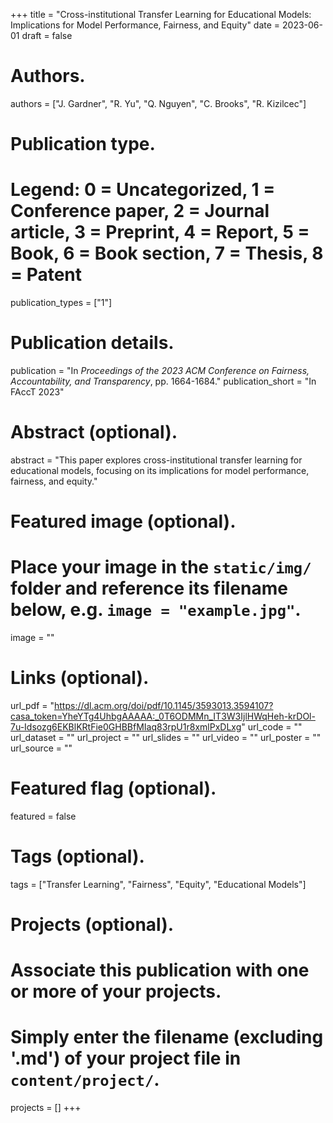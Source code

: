 +++
title = "Cross-institutional Transfer Learning for Educational Models: Implications for Model Performance, Fairness, and Equity"
date = 2023-06-01
draft = false

# Authors.
authors = ["J. Gardner", "R. Yu", "Q. Nguyen", "C. Brooks", "R. Kizilcec"]

# Publication type.
# Legend: 0 = Uncategorized, 1 = Conference paper, 2 = Journal article, 3 = Preprint, 4 = Report, 5 = Book, 6 = Book section, 7 = Thesis, 8 = Patent
publication_types = ["1"]

# Publication details.
publication = "In *Proceedings of the 2023 ACM Conference on Fairness, Accountability, and Transparency*, pp. 1664-1684."
publication_short = "In FAccT 2023"

# Abstract (optional).
abstract = "This paper explores cross-institutional transfer learning for educational models, focusing on its implications for model performance, fairness, and equity."

# Featured image (optional).
# Place your image in the `static/img/` folder and reference its filename below, e.g. `image = "example.jpg"`.
image = ""

# Links (optional).
url_pdf = "https://dl.acm.org/doi/pdf/10.1145/3593013.3594107?casa_token=YheYTg4UhbgAAAAA:_0T6ODMMn_IT3W3IjlHWqHeh-krDOl-7u-Idsozg6EKBlKRtFie0GHBBfMIaq83rpU1r8xmlPxDLxg"
url_code = ""
url_dataset = ""
url_project = ""
url_slides = ""
url_video = ""
url_poster = ""
url_source = ""

# Featured flag (optional).
featured = false

# Tags (optional).
tags = ["Transfer Learning", "Fairness", "Equity", "Educational Models"]

# Projects (optional).
#   Associate this publication with one or more of your projects.
#   Simply enter the filename (excluding '.md') of your project file in `content/project/`.
projects = []
+++
